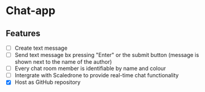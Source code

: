 # Chat-app

## Features

- [ ] Create text message
- [ ] Send text message bx pressing "Enter" or the submit button (message is shown next to the name of the author)
- [ ] Every chat room member is identifiable by name and colour
- [ ] Intergrate with Scaledrone to provide real-time chat functionality
- [x] Host as GitHub repository
